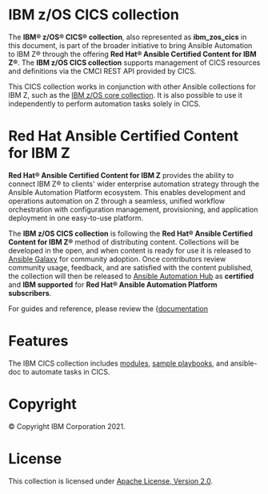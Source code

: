 IBM z/OS CICS collection
========================

The **IBM® z/OS® CICS® collection**, also represented as **ibm\_zos\_cics**
in this document, is part of the broader initiative to bring Ansible Automation to IBM Z® through the offering
**Red Hat® Ansible Certified Content for IBM Z®**. The **IBM z/OS CICS collection** supports management of CICS
resources and definitions via the CMCI REST API provided by CICS.

This CICS collection works in conjunction with other Ansible collections for IBM Z,
such as the [IBM z/OS core collection](https://github.com/ansible-collections/ibm_zos_core).
It is also possible to use it independently to perform automation tasks solely in CICS.


Red Hat Ansible Certified Content for IBM Z
===========================================

**Red Hat® Ansible Certified Content for IBM Z** provides the ability to
connect IBM Z® to clients' wider enterprise automation strategy through the
Ansible Automation Platform ecosystem. This enables development and operations
automation on Z through a seamless, unified workflow orchestration with
configuration management, provisioning, and application deployment in
one easy-to-use platform.

The **IBM z/OS CICS collection** is following the
**Red Hat® Ansible Certified Content for IBM Z®** method of distributing
content. Collections will be developed in the open, and when content is ready
for use it is released to
[Ansible Galaxy](https://galaxy.ansible.com/search?keywords=zos_&order_by=-relevance&deprecated=false&type=collection&page=1)
for community adoption. Once contributors review community usage, feedback,
and are satisfied with the content published, the collection will then be
released to [Ansible Automation Hub](https://www.ansible.com/products/automation-hub)
as **certified** and **IBM supported** for
**Red Hat® Ansible Automation Platform subscribers**. 


For guides and reference, please review the {[documentation](https://ibm.github.io/z_ansible_collections_doc/index.html)

Features
========

The IBM CICS collection includes
[modules](https://github.com/ansible-collections/ibm_zos_cics/tree/master/plugins/modules/),
[sample playbooks](https://github.com/IBM/z_ansible_collections_samples),
and ansible-doc to automate tasks in CICS.


Copyright
=========
© Copyright IBM Corporation 2021.

License
=======
This collection is licensed under [Apache License,
Version 2.0](https://opensource.org/licenses/Apache-2.0).